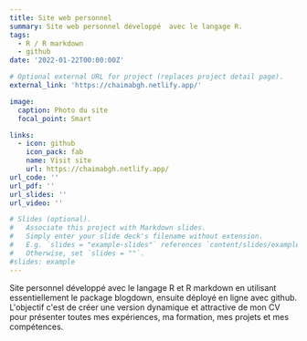 ```yaml
---
title: Site web personnel
summary: Site web personnel développé  avec le langage R. 
tags:
  - R / R markdown
  - github
date: '2022-01-22T00:00:00Z'

# Optional external URL for project (replaces project detail page).
external_link: 'https://chaimabgh.netlify.app/'

image:
  caption: Photo du site
  focal_point: Smart

links:
  - icon: github
    icon_pack: fab
    name: Visit site
    url: https://chaimabgh.netlify.app/
url_code: ''
url_pdf: ''
url_slides: ''
url_video: ''

# Slides (optional).
#   Associate this project with Markdown slides.
#   Simply enter your slide deck's filename without extension.
#   E.g. `slides = "example-slides"` references `content/slides/example-slides.md`.
#   Otherwise, set `slides = ""`.
#slides: example
---
```


Site personnel développé  avec le langage R et R markdown en utilisant essentiellement le package blogdown, ensuite déployé en ligne avec github.
L'objectif c'est de créer une version dynamique et attractive de mon CV pour présenter toutes mes expériences, ma formation, mes projets et mes compétences.
